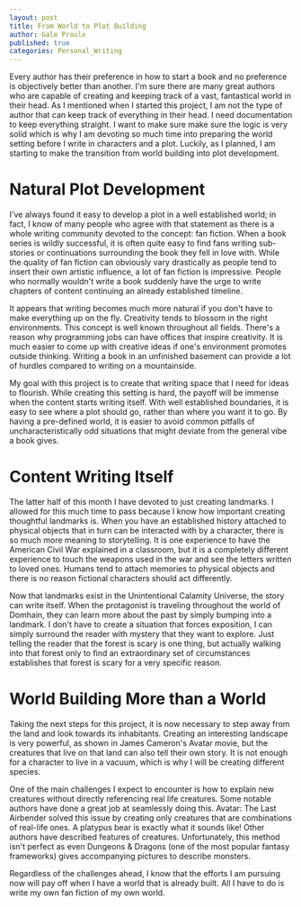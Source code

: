 ```yaml
---
layout: post
title: From World to Plot Building
author: Gale Proulx
published: true
categories: Personal_Writing
---
```


Every author has their preference in how to start a book and no preference is objectively better than another. I'm sure there are many great authors who are capable of creating and keeping track of a vast, fantastical world in their head. As I mentioned when I started this project, I am not the type of author that can keep track of everything in their head. I need documentation to keep everything straight. I want to make sure make sure the logic is very solid which is why I am devoting so much time into preparing the world setting before I write in characters and a plot. Luckily, as I planned, I am starting to make the transition from world building into plot development.

# Natural Plot Development

I've always found it easy to develop a plot in a well established world; in fact, I know of many people who agree with that statement as there is a whole writing community devoted to the concept: fan fiction. When a book series is wildly successful, it is often quite easy to find fans writing sub-stories or continuations surrounding the book they fell in love with. While the quality of fan fiction can obviously vary drastically as people tend to insert their own artistic influence, a lot of fan fiction is impressive. People who normally wouldn't write a book suddenly have the urge to write chapters of content continuing an already established timeline.

It appears that writing becomes much more natural if you don't have to make everything up on the fly. Creativity tends to blossom in the right environments. This concept is well known throughout all fields. There's a reason why programming jobs can have offices that inspire creativity. It is much easier to come up with creative ideas if one's environment promotes outside thinking. Writing a book in an unfinished basement can provide a lot of hurdles compared to writing on a mountainside.

My goal with this project is to create that writing space that I need for ideas to flourish. While creating this setting is hard, the payoff will be immense when the content starts writing itself. With well established boundaries, it is easy to see where a plot should go, rather than where you want it to go. By having a pre-defined world, it is easier to avoid common pitfalls of uncharacteristically odd situations that might deviate from the general vibe a book gives.

# Content Writing Itself

The latter half of this month I have devoted to just creating landmarks. I allowed for this much time to pass because I know how important creating thoughtful landmarks is. When you have an established history attached to physical objects that in turn can be interacted with by a character, there is so much more meaning to storytelling. It is one experience to have the American Civil War explained in a classroom, but it is a completely different experience to touch the weapons used in the war and see the letters written to loved ones. Humans tend to attach memories to physical objects and there is no reason fictional characters should act differently.

Now that landmarks exist in the Unintentional Calamity Universe, the story can write itself. When the protagonist is traveling throughout the world of Domhain, they can learn more about the past by simply bumping into a landmark. I don't have to create a situation that forces exposition, I can simply surround the reader with mystery that they want to explore. Just telling the reader that the forest is scary is one thing, but actually walking into that forest only to find an extraordinary set of circumstances establishes that forest is scary for a very specific reason.

# World Building More than a World

Taking the next steps for this project, it is now necessary to step away from the land and look towards its inhabitants. Creating an interesting landscape is very powerful, as shown in James Cameron's Avatar movie, but the creatures that live on that land can also tell their own story. It is not enough for a character to live in a vacuum, which is why I will be creating different species.

One of the main challenges I expect to encounter is how to explain new creatures without directly referencing real life creatures. Some notable authors have done a great job at seamlessly doing this. Avatar: The Last Airbender solved this issue by creating only creatures that are combinations of real-life ones. A platypus bear is exactly what it sounds like! Other authors have described features of creatures. Unfortunately, this method isn't perfect as even Dungeons & Dragons (one of the most popular fantasy frameworks) gives accompanying pictures to describe monsters.

Regardless of the challenges ahead, I know that the efforts I am pursuing now will pay off when I have a world that is already built. All I have to do is write my own fan fiction of my own world.

